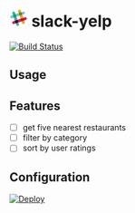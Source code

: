 # ![Slack](slack.png) slack-yelp
[![Build Status](https://travis-ci.org/jguertl/slack-yelp.svg?branch=master)](https://travis-ci.org/jguertl/slack-yelp)

## Usage

## Features

- [ ] get five nearest restaurants
- [ ] filter by category
- [ ] sort by user ratings

## Configuration
[![Deploy](https://www.herokucdn.com/deploy/button.png)](https://heroku.com/deploy?template=https://github.com/jguertl/slack-yelp)
